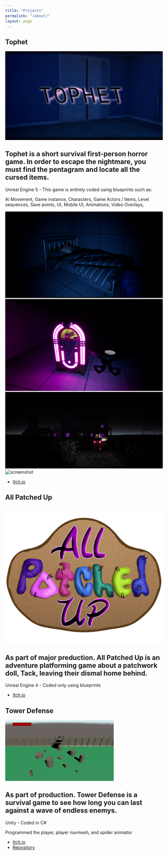 ```yaml
---
title: "Projects"
permalink: "/about/"
layout: page
---
```


## Tophet

![screenshot](https://raw.githubusercontent.com/zionmatthews/zionmatthews.github.io/refs/heads/master/GameImage.jpg)

Tophet is a short survival first-person horror game.   In order to escape the nightmare, you must find the pentagram and locate all the cursed items. 
------------------------------------------------------------------------------------------------------------------------------------------------------
 Unreal Engine 5 - This game is entirely coded using blueprints such as:

 
Ai Movement,
Game instance,
Characters,
Game Actors / Items,
Level sequences,
Save points,
UI,
Mobile UI,
Animations,
Video Overlays,



![screenshot](https://raw.githubusercontent.com/zionmatthews/zionmatthews.github.io/refs/heads/master/ScreenShot.jpg)
![screenshot](https://raw.githubusercontent.com/zionmatthews/zionmatthews.github.io/refs/heads/master/Screenshot_2.jpg)
![screenshot](https://raw.githubusercontent.com/zionmatthews/zionmatthews.github.io/refs/heads/master/Screenshot3.jpg)
![screenshot](https://github.com/zionmatthews/zionmatthews.github.io/blob/master/Tophetgif1.gif?raw=true)

* [Itch.io](https://zinidev.itch.io/tophet)

## All Patched Up

![screenshot](https://raw.githubusercontent.com/zionmatthews/zionmatthews.github.io/refs/heads/master/FaqL9q.png)

As part of major preduction. All Patched Up is an adventure platforming  game about a patchwork doll, Tack, leaving their dismal home behind.
----------------------------------------------------------------------------------------------------------------------------------------------
Unreal Engine 4 - Coded only using blueprints

* [Itch.io](https://teamfire2021.itch.io/allpatchedup)

## Tower Defense

![screenshot](https://raw.githubusercontent.com/zionmatthews/zionmatthews.github.io/refs/heads/master/blfybK.png)

As part of production. Tower Defense is a survival game to see how long you can last against a wave of endless enemys.
-----------------------------------------------------------------------------------------------------------------------
 Unity - Coded in C#

 
 Programmed the player, player navmesh, and spider animator 

* [Itch.io](https://gutstowerdefence.itch.io/tower-defence)
* [Repository](https://github.com/zionmatthews/TowerDefense)
